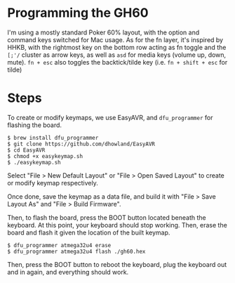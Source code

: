 # Programming the GH60

I'm using a mostly standard Poker 60% layout, with the option and command keys switched for Mac usage. As for the fn layer, it's inspired by HHKB, with the rightmost key on the bottom row acting as fn toggle and the `[;'/` cluster as arrow keys, as well as `asd` for media keys (volume up, down, mute). `fn + esc` also toggles the backtick/tilde key (i.e. `fn + shift + esc` for tilde)

# Steps

To create or modify keymaps, we use EasyAVR, and `dfu_programmer` for flashing the board.

```
$ brew install dfu_programmer
$ git clone https://github.com/dhowland/EasyAVR
$ cd EasyAVR
$ chmod +x easykeymap.sh
$ ./easykeymap.sh
```

Select "File > New Default Layout" or "File > Open Saved Layout" to create or modify keymap respectively.

Once done, save the keymap as a data file, and build it with "File > Save Layout As" and "File > Build Firmware".

Then, to flash the board, press the BOOT button located beneath the keyboard. At this point, your keyboard should stop working. Then, erase the board and flash it given the location of the built keymap.

```
$ dfu_programmer atmega32u4 erase
$ dfu_programmer atmega32u4 flash ./gh60.hex
```

Then, press the BOOT button to reboot the keyboard, plug the keyboard out and in again, and everything should work.
